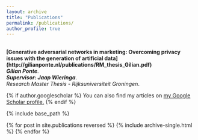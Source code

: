 ```yaml
---
layout: archive
title: "Publications"
permalink: /publications/
author_profile: true
---
```


<br>
<b>[Generative adversarial networks in marketing:
Overcoming privacy issues with the generation of
artificial data](http://gilianponte.nl/publications/RM_thesis_Gilian.pdf)</b> <br> 
<i><b>Gilian Ponte</b></i>.<br>
<i><b>Supervisor: Jaap Wieringa</b></i>.<br>
<i>Research Master Thesis - Rijksuniversiteit Groningen</i>.
<br>

{% if author.googlescholar %}
  You can also find my articles on <u><a href="{{author.googlescholar}}">my Google Scholar profile</a>.</u>
{% endif %}

{% include base_path %}

{% for post in site.publications reversed %}
  {% include archive-single.html %}
{% endfor %}
